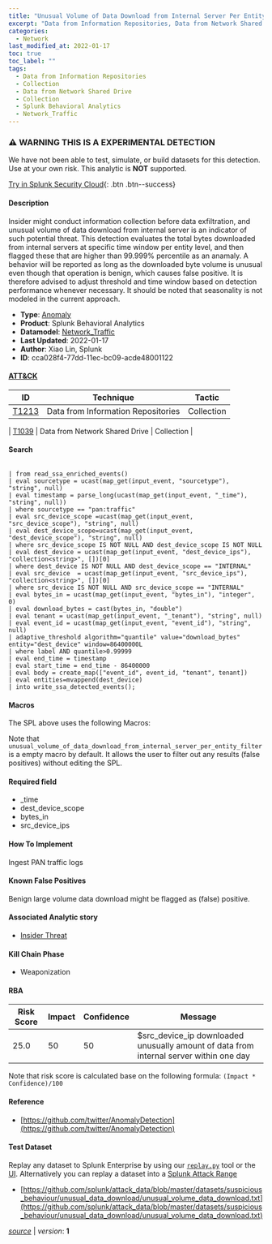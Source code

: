 ```yaml
---
title: "Unusual Volume of Data Download from Internal Server Per Entity"
excerpt: "Data from Information Repositories, Data from Network Shared Drive"
categories:
  - Network
last_modified_at: 2022-01-17
toc: true
toc_label: ""
tags:
  - Data from Information Repositories
  - Collection
  - Data from Network Shared Drive
  - Collection
  - Splunk Behavioral Analytics
  - Network_Traffic
---
```


### ⚠️ WARNING THIS IS A EXPERIMENTAL DETECTION
We have not been able to test, simulate, or build datasets for this detection. Use at your own risk. This analytic is **NOT** supported.


[Try in Splunk Security Cloud](https://www.splunk.com/en_us/cyber-security.html){: .btn .btn--success}

#### Description

Insider might conduct information collection before data exfiltration, and unusual volume of data download from internal server is an indicator of such potential threat. This detection evaluates the total bytes downloaded from internal servers at specific time window per entity level, and then flagged these that are higher than 99.999% percentile as an anamaly. A behavior will be reported as long as the downloaded byte volume is unusual even though that operation is benign, which causes false positive. It is therefore advised to adjust threshold and time window based on detection performance whenever necessary. It should be noted that seasonality is not modeled in the current approach.

- **Type**: [Anomaly](https://github.com/splunk/security_content/wiki/Detection-Analytic-Types)
- **Product**: Splunk Behavioral Analytics
- **Datamodel**: [Network_Traffic](https://docs.splunk.com/Documentation/CIM/latest/User/NetworkTraffic)
- **Last Updated**: 2022-01-17
- **Author**: Xiao Lin, Splunk
- **ID**: cca028f4-77dd-11ec-bc09-acde48001122


#### [ATT&CK](https://attack.mitre.org/)

| ID             | Technique        |  Tactic             |
| -------------- | ---------------- |-------------------- |
| [T1213](https://attack.mitre.org/techniques/T1213/) | Data from Information Repositories | Collection |

| [T1039](https://attack.mitre.org/techniques/T1039/) | Data from Network Shared Drive | Collection |

#### Search

```

| from read_ssa_enriched_events() 
| eval sourcetype = ucast(map_get(input_event, "sourcetype"), "string", null) 
| eval timestamp = parse_long(ucast(map_get(input_event, "_time"), "string", null)) 
| where sourcetype == "pan:traffic" 
| eval src_device_scope =ucast(map_get(input_event, "src_device_scope"), "string", null) 
| eval dest_device_scope=ucast(map_get(input_event, "dest_device_scope"), "string", null) 
| where src_device_scope IS NOT NULL AND dest_device_scope IS NOT NULL 
| eval dest_device = ucast(map_get(input_event, "dest_device_ips"), "collection<string>", [])[0] 
| where dest_device IS NOT NULL AND dest_device_scope == "INTERNAL" 
| eval src_device  = ucast(map_get(input_event, "src_device_ips"), "collection<string>", [])[0] 
| where src_device IS NOT NULL AND src_device_scope == "INTERNAL" 
| eval bytes_in = ucast(map_get(input_event, "bytes_in"), "integer", 0) 
| eval download_bytes = cast(bytes_in, "double") 
| eval tenant = ucast(map_get(input_event, "_tenant"), "string", null) 
| eval event_id = ucast(map_get(input_event, "event_id"), "string", null) 
| adaptive_threshold algorithm="quantile" value="download_bytes" entity="dest_device" window=86400000L 
| where label AND quantile>0.99999 
| eval end_time = timestamp 
| eval start_time = end_time - 86400000 
| eval body = create_map(["event_id", event_id, "tenant", tenant]) 
| eval entities=mvappend(dest_device) 
| into write_ssa_detected_events();
```

#### Macros
The SPL above uses the following Macros:

Note that `unusual_volume_of_data_download_from_internal_server_per_entity_filter` is a empty macro by default. It allows the user to filter out any results (false positives) without editing the SPL.

#### Required field
* _time
* dest_device_scope
* bytes_in
* src_device_ips


#### How To Implement
Ingest PAN traffic logs

#### Known False Positives
Benign large volume data download might be flagged as (false) positive.

#### Associated Analytic story
* [Insider Threat](/stories/insider_threat)


#### Kill Chain Phase
* Weaponization



#### RBA

| Risk Score  | Impact      | Confidence   | Message      |
| ----------- | ----------- |--------------|--------------|
| 25.0 | 50 | 50 | $src_device_ip downloaded unusually amount of data from internal server within one day |


Note that risk score is calculated base on the following formula: `(Impact * Confidence)/100`



#### Reference

* [https://github.com/twitter/AnomalyDetection](https://github.com/twitter/AnomalyDetection)



#### Test Dataset
Replay any dataset to Splunk Enterprise by using our [`replay.py`](https://github.com/splunk/attack_data#using-replaypy) tool or the [UI](https://github.com/splunk/attack_data#using-ui).
Alternatively you can replay a dataset into a [Splunk Attack Range](https://github.com/splunk/attack_range#replay-dumps-into-attack-range-splunk-server)

* [https://github.com/splunk/attack_data/blob/master/datasets/suspicious_behaviour/unusual_data_download/unusual_volume_data_download.txt](https://github.com/splunk/attack_data/blob/master/datasets/suspicious_behaviour/unusual_data_download/unusual_volume_data_download.txt)



[*source*](https://github.com/splunk/security_content/tree/develop/detections/experimental/network/unusual_volume_of_data_download_from_internal_server_per_entity.yml) \| *version*: **1**